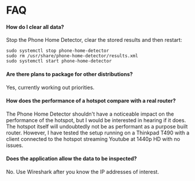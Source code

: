 # FAQ
#### How do I clear all data?
Stop the Phone Home Detector, clear the stored results and then restart:
```
sudo systemctl stop phone-home-detector
sudo rm /usr/share/phone-home-detector/results.xml
sudo systemctl start phone-home-detector
```
#### Are there plans to package for other distributions?
Yes, currently working out priorities.

####  How does the performance of a hotspot compare with a real router?
The Phone Home Detector shouldn't have a noticeable impact on the performance of the hotspot, but I would be interested in hearing if it does.
The hotspot itself will undoubtedly not be as performant as a purpose built router.
However, I have tested the setup running on a Thinkpad T490 with a client connected to the hotspot streaming Youtube at 1440p HD with no issues.

#### Does the application allow the data to be inspected?
No. Use Wireshark after you know the IP addresses of interest.

